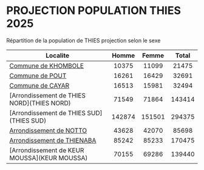 # PROJECTION POPULATION THIES 2025
	
Répartition de la population de THIES projection selon le sexe
	
| Localite  | Homme | Femme | Total |
| --------- |:-----:|:-----:|:-----:|
| [Commune de KHOMBOLE](KHOMBOLE) | 10375 | 11099 | 21475 |
| [Commune de POUT](POUT) | 16261 | 16429 | 32691 |
| [Commune de CAYAR](CAYAR) | 16513 | 15981 | 32494 |
| [Arrondissement de THIES NORD](THIES NORD) | 71549 | 71864 | 143414 |
| [Arrondissement de THIES SUD](THIES SUD) | 142874 | 151501 | 294375 |
| [Arrondissement de NOTTO](NOTTO) | 43628 | 42070 | 85698 |
| [Arrondissement de THIENABA](THIENABA) | 85242 | 85233 | 170475 |
| [Arrondissement de KEUR MOUSSA](KEUR MOUSSA) | 70155 | 69286 | 139440 |
